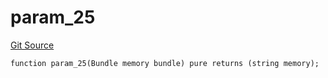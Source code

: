 # param_25
[Git Source](https://github.com/metacontract/mc/blob/main/src/devkit/Flattened.sol)


```solidity
function param_25(Bundle memory bundle) pure returns (string memory);
```

